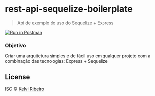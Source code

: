# rest-api-sequelize-boilerplate

> Api de exemplo do uso do Sequelize + Express

[![Run in Postman](https://run.pstmn.io/button.svg)](https://app.getpostman.com/run-collection/69a95c4bbfdb077ded56)

### Objetivo
 
 Criar uma arquitetura simples e de fácil uso em qualquer projeto com a combinação das tecnologias: Express + Sequelize



## License

ISC © [Kelvi Ribeiro](https://github.com/kelvi-ribeiro)
